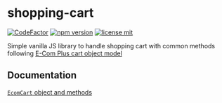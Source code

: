 # shopping-cart

[![CodeFactor](https://www.codefactor.io/repository/github/ecomclub/shopping-cart/badge)](https://www.codefactor.io/repository/github/ecomclub/shopping-cart)
[![npm version](https://img.shields.io/npm/v/@ecomplus/shopping-cart.svg)](https://www.npmjs.org/@ecomplus/shopping-cart)
[![license mit](https://img.shields.io/badge/License-MIT-yellow.svg)](https://opensource.org/licenses/MIT)

Simple vanilla JS library to handle shopping cart with
common methods following
[E-Com Plus cart object model](https://developers.e-com.plus/docs/api/#/store/carts/carts)

## Documentation

[`EcomCart` object and methods](https://developers.e-com.plus/shopping-cart/EcomCart.html)
